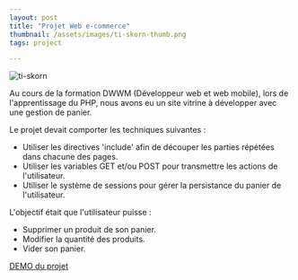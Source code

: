 ```yaml
---
layout: post
title: "Projet Web e-commerce"
thumbnail: /assets/images/ti-skorn-thumb.png
tags: project

---
```


![ti-skorn]({{site.baseurl}}/assets/images/ti-skorn-thumb.png)

Au cours de la formation DWWM (Développeur web et web mobile), lors de l'apprentissage du PHP, nous avons eu un site vitrine à développer avec une gestion de panier.

Le projet devait comporter les techniques suivantes :

- Utiliser les directives 'include' afin de découper les parties répétées dans chacune des pages.
- Utiliser les variables GET et/ou POST pour transmettre les actions de l'utilisateur.
- Utiliser le système de sessions pour gérer la persistance du panier de l'utilisateur.

L'objectif était que l'utilisateur puisse :

- Supprimer un produit de son panier.
- Modifier la quantité des produits.
- Vider son panier.

[DEMO du projet](http://ty-skorn.disanvland.ovh)